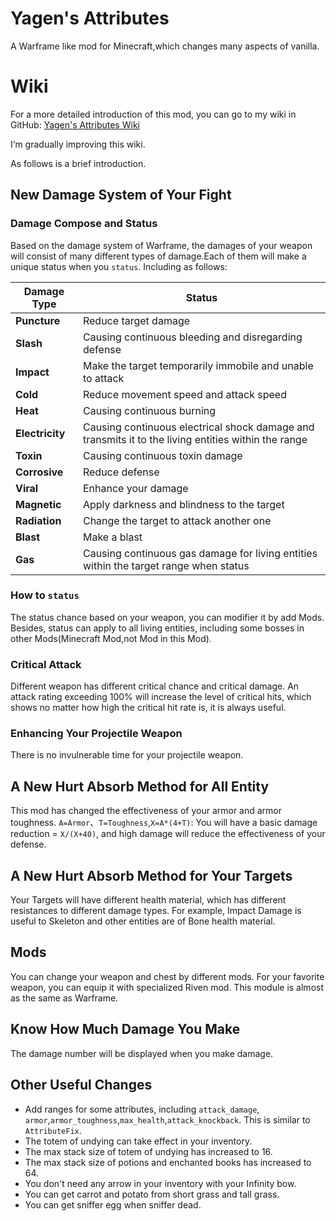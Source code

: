 # Yagen's Attributes

A Warframe like mod for Minecraft,which changes many aspects of vanilla.

# Wiki
For a more detailed introduction of this mod, you can go to my wiki in GitHub: 
[Yagen's Attributes Wiki](https://github.com/WaitMyDawn/yagens_attributes/wiki)

I‘m gradually improving this wiki.

As follows is a brief introduction.

## New Damage System of Your Fight

### Damage Compose and Status

Based on the damage system of Warframe, the damages of your weapon will consist of many different types of damage.Each of them will make a unique status when you `status`. Including as follows:

| Damage Type                            |Status                                                                                              |
| -------------------------------------- |--------------------------------------------------------------------------------------------------- |
| <strong>Puncture</strong>              |Reduce target damage                                                                                |
| <strong>Slash</strong>                 |Causing continuous bleeding and disregarding defense                                                |
| <strong>Impact</strong>                |Make the target temporarily immobile and unable to attack                                           |
| <strong>Cold</strong>                  |Reduce movement speed and attack speed                                                              |
| <strong>Heat</strong>                  |Causing continuous burning                                                                          |
| <strong>Electricity</strong>           |Causing continuous electrical shock damage and transmits it to the living entities within the range |
| <strong>Toxin</strong>                 |Causing continuous toxin damage                                                                     |
| <strong>Corrosive</strong>             |Reduce defense                                                                                      |
| <strong>Viral</strong>                 |Enhance your damage                                                                                 |
| <strong>Magnetic</strong>              |Apply darkness and blindness to the target                                                          |
| <strong>Radiation</strong>             |Change the target to attack another one                                                             |
| <strong>Blast</strong>                 |Make a blast                                                                                        |
| <strong>Gas</strong>                   |Causing continuous gas damage for living entities within the target range when status               |

### How to `status`
The status chance based on your weapon, you can modifier it by add Mods.
Besides, status can apply to all living entities, including some bosses in other Mods(Minecraft Mod,not Mod in this Mod).

### Critical Attack

Different weapon has different critical chance and critical damage. An attack rating exceeding 100% will increase the level of critical hits, which shows no matter how high the critical hit rate is, it is always useful.

### Enhancing Your Projectile Weapon

There is no invulnerable time for your projectile weapon.

## A New Hurt Absorb Method for All Entity

This mod has changed the effectiveness of your armor and armor toughness. `A=Armor`、`T=Toughness`,`X=A*(4+T)`: You will have a basic damage reduction = `X/(X+40)`, and high damage will reduce the effectiveness of your defense.

## A New Hurt Absorb Method for Your Targets

Your Targets will have different health material, which has different resistances to different damage types. For example, Impact Damage is useful to Skeleton and other entities are of Bone health material.

## Mods

You can change your weapon and chest by different mods. For your favorite weapon, you can equip it with specialized Riven mod. This module is almost as the same as Warframe.

## Know How Much Damage You Make

The damage number will be displayed when you make damage.

## Other Useful Changes

*   Add ranges for some attributes, including `attack_damage`, `armor`,`armor_toughness`,`max_health`,`attack_knockback`. This is similar to `AttributeFix`.
*   The totem of undying can take effect in your inventory.
*   The max stack size of totem of undying has increased to 16.
*   The max stack size of potions and enchanted books has increased to 64.
*   You don't need any arrow in your inventory with your Infinity bow.
*   You can get carrot and potato from short grass and tall grass.
*   You can get sniffer egg when sniffer dead.